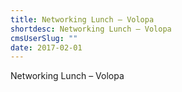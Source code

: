 ```yaml
---
title: Networking Lunch – Volopa
shortdesc: Networking Lunch – Volopa
cmsUserSlug: ""
date: 2017-02-01 
---
```


  Networking Lunch – Volopa